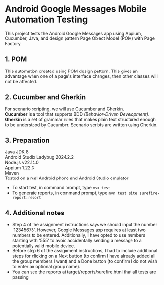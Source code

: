 # Android Google Messages Mobile Automation Testing
This project tests the Android Google Messages app using Appium, Cucumber, Java, and design pattern Page Object Model (POM) with Page Factory

## 1. POM

This automation created using POM design pattern. This gives an advantage when one of a page's interface changes, then other classes will not be affected. 

## 2. Cucumber and Gherkin

For scenario scripting, we will use Cucumber and Gherkin.<br/>
**Cucumber** is a tool that supports BDD *(Behavior-Driven Development)*.<br/>
**Gherkin** is a set of grammar rules that makes plain text structured enough to be understood by Cucumber. Scenario scripts are written using Gherkin.

## 3. Preparation

Java JDK 8<br/>
Android Studio Ladybug 2024.2.2<br/>
Node.js v22.14.0<br/>
Appium 1.22.3<br/>
Maven<br/>
Tested on a real Android phone and Android Studio emulator

- To start test, in command prompt, type ```mvn test```
- To generate reports, in command prompt, type ```mvn test site surefire-report:report```

## 4. Additional notes

- Step 4 of the assignment instructions says we should input the number '12345678'. However, Google Messages app requires at least two numbers to be entered. Additionally, I have opted to use numbers starting with '555' to avoid accidentally sending a message to a potentially valid mobile device.
- Before step 6 of the assignment instructions, I had to include additional steps for clicking on a Next button (to confirm I have already added all the group members I want) and a Done button (to confirm I do not wish to enter an optional group name).
- You can see the reports at target/reports/surefire.html that all tests are passing
